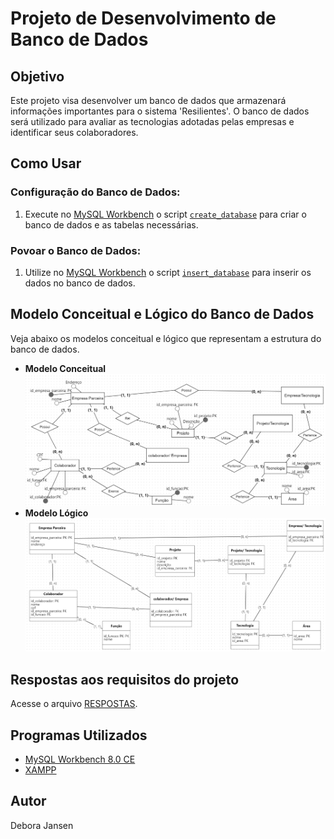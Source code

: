 # Projeto de Desenvolvimento de Banco de Dados

## Objetivo

Este projeto visa desenvolver um banco de dados que armazenará informações importantes para o sistema 'Resilientes'. O banco de dados será utilizado para avaliar as tecnologias adotadas pelas empresas e identificar seus colaboradores.

## Como Usar

### Configuração do Banco de Dados:

1. Execute no [MySQL Workbench](https://www.mysql.com/products/workbench/) o script [`create_database`](./Scripts/create_database.sql) para criar o banco de dados e as tabelas necessárias.

### Povoar o Banco de Dados:

1. Utilize no [MySQL Workbench](https://www.mysql.com/products/workbench/) o script [`insert_database`](./Scripts/insert_database.sql) para inserir os dados no banco de dados.

## Modelo Conceitual e Lógico do Banco de Dados

Veja abaixo os modelos conceitual e lógico que representam a estrutura do banco de dados.

- **Modelo Conceitual**
  ![Modelo Conceitual](./fotos/modelo_conceitual.png)
- **Modelo Lógico**
  ![Modelo Logico](./fotos/modelo_logico.png)

## Respostas aos requisitos do projeto
Acesse o arquivo [RESPOSTAS](./RESPOSTAS.md).

## Programas Utilizados

- [MySQL Workbench 8.0 CE](https://www.mysql.com/products/workbench/)
- [XAMPP](https://www.apachefriends.org/index.html)

## Autor
Debora Jansen
